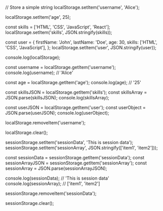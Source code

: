 // Store a simple string
localStorage.setItem('username', 'Alice');

localStorage.setItem('age', 25);


const skills = ['HTML', 'CSS', 'JavaScript', 'React'];
localStorage.setItem('skills', JSON.stringify(skills));

const user = {
  firstName: 'John',
  lastName: 'Doe',
  age: 30,
  skills: ['HTML', 'CSS', 'JavaScript'],
};
localStorage.setItem('user', JSON.stringify(user));

console.log(localStorage);

const username = localStorage.getItem('username');
console.log(username); // 'Alice'

const age = localStorage.getItem('age');
console.log(age); // '25'

const skillsJSON = localStorage.getItem('skills');
const skillsArray = JSON.parse(skillsJSON);
console.log(skillsArray); 


const userJSON = localStorage.getItem('user');
const userObject = JSON.parse(userJSON);
console.log(userObject); 

localStorage.removeItem('username');

localStorage.clear();

sessionStorage.setItem('sessionData', 'This is session data');
sessionStorage.setItem('sessionArray', JSON.stringify(['item1', 'item2']));

const sessionData = sessionStorage.getItem('sessionData');
const sessionArrayJSON = sessionStorage.getItem('sessionArray');
const sessionArray = JSON.parse(sessionArrayJSON);

console.log(sessionData); // 'This is session data'
console.log(sessionArray); // ['item1', 'item2']

sessionStorage.removeItem('sessionData');

sessionStorage.clear();
